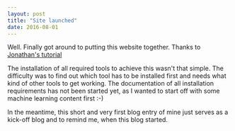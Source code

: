 ```yaml
---
layout: post
title: "Site launched"
date: 2016-08-01
---
```


Well. Finally got around to putting this website together. Thanks to [Jonathan's tutorial](http://jmcglone.com/guides/github-pages/)

The installation of all required tools to achieve this wasn't that simple. The difficulty was to find out which tool has to be installed first and needs what kind of other tools to get working. The documentation of all installation requirements has not been started yet, as I wanted to start off with some machine learning content first :-)

In the meantime, this short and very first blog entry of mine just serves as a kick-off blog and to remind me, when this blog started. 
